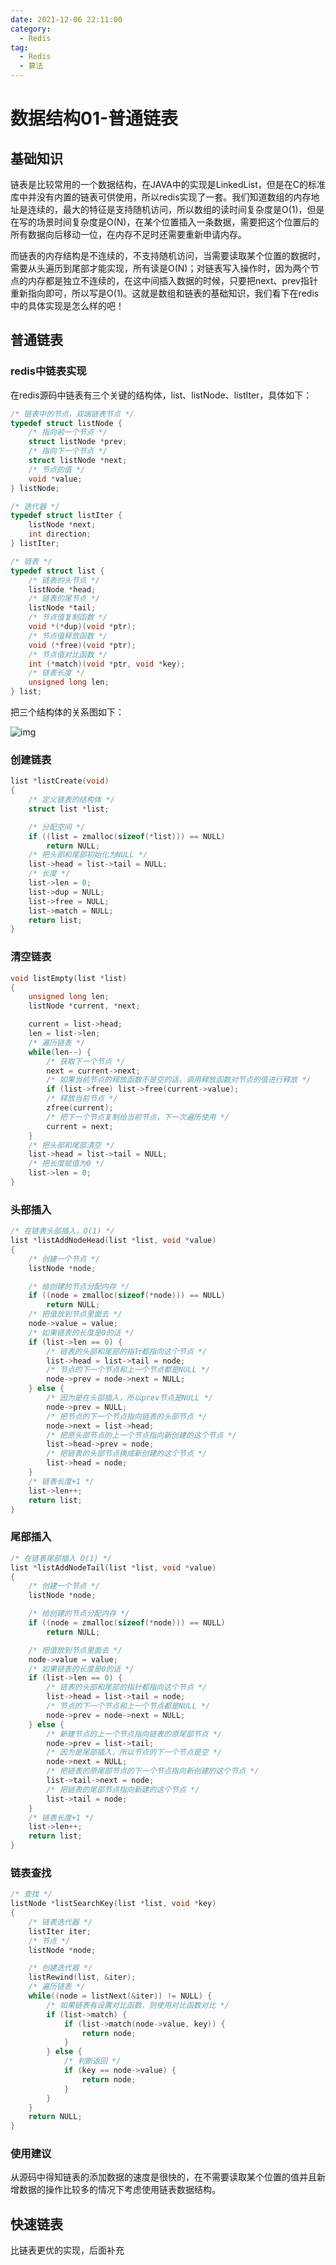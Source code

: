 ```yaml
---
date: 2021-12-06 22:11:00
category:
  - Redis
tag:
  - Redis
  - 算法
---
```




# 数据结构01-普通链表

## 基础知识

链表是比较常用的一个数据结构，在JAVA中的实现是LinkedList，但是在C的标准库中并没有内置的链表可供使用，所以redis实现了一套。我们知道数组的内存地址是连续的，最大的特征是支持随机访问，所以数组的读时间复杂度是O(1)，但是在写的场景时间复杂度是O(N)，在某个位置插入一条数据，需要把这个位置后的所有数据向后移动一位，在内存不足时还需要重新申请内存。

而链表的内存结构是不连续的，不支持随机访问，当需要读取某个位置的数据时，需要从头遍历到尾部才能实现，所有读是O(N)；对链表写入操作时，因为两个节点的内存都是独立不连续的，在这中间插入数据的时候，只要把next、prev指针重新指向即可，所以写是O(1)。这就是数组和链表的基础知识，我们看下在redis中的具体实现是怎么样的吧！

## 普通链表

### redis中链表实现

在redis源码中链表有三个关键的结构体，list、listNode、listIter，具体如下：

```c
/* 链表中的节点，双端链表节点 */
typedef struct listNode {
    /* 指向前一个节点 */
    struct listNode *prev;
    /* 指向下一个节点 */
    struct listNode *next;
    /* 节点的值 */
    void *value;
} listNode;

/* 迭代器 */
typedef struct listIter {
    listNode *next;
    int direction;
} listIter;

/* 链表 */
typedef struct list {
    /* 链表的头节点 */
    listNode *head;
    /* 链表的尾节点 */
    listNode *tail;
    /* 节点值复制函数 */
    void *(*dup)(void *ptr);
    /* 节点值释放函数 */
    void (*free)(void *ptr);
    /* 节点值对比函数 */
    int (*match)(void *ptr, void *key);
    /* 链表长度 */
    unsigned long len;
} list;
```

把三个结构体的关系图如下：

![img](https://cdn.dhbin.cn/1634612085510-736cb149-b7f7-4f15-8e4f-112e5c549145.jpeg)

### 创建链表

```c
list *listCreate(void)
{
    /* 定义链表的结构体 */
    struct list *list;

    /* 分配空间 */
    if ((list = zmalloc(sizeof(*list))) == NULL)
        return NULL;
    /* 把头部和尾部初始化为NULL */
    list->head = list->tail = NULL;
    /* 长度 */
    list->len = 0;
    list->dup = NULL;
    list->free = NULL;
    list->match = NULL;
    return list;
}
```

### 清空链表

```c
void listEmpty(list *list)
{
    unsigned long len;
    listNode *current, *next;

    current = list->head;
    len = list->len;
    /* 遍历链表 */
    while(len--) {
        /* 获取下一个节点 */
        next = current->next;
        /* 如果当前节点的释放函数不是空的话，调用释放函数对节点的值进行释放 */
        if (list->free) list->free(current->value);
        /* 释放当前节点 */
        zfree(current);
        /* 把下一个节点复制给当前节点，下一次遍历使用 */
        current = next;
    }
    /* 把头部和尾部清空 */
    list->head = list->tail = NULL;
    /* 把长度赋值为0 */
    list->len = 0;
}
```

### 头部插入

```c
/* 在链表头部插入，O(1) */
list *listAddNodeHead(list *list, void *value)
{
    /* 创建一个节点 */
    listNode *node;

    /* 给创建的节点分配内存 */
    if ((node = zmalloc(sizeof(*node))) == NULL)
        return NULL;
    /* 把值放到节点里面去 */
    node->value = value;
    /* 如果链表的长度是0的话 */
    if (list->len == 0) {
        /* 链表的头部和尾部的指针都指向这个节点 */
        list->head = list->tail = node;
        /* 节点的下一个节点和上一个节点都是NULL */
        node->prev = node->next = NULL;
    } else {
        /* 因为是在头部插入，所以prev节点是NULL */
        node->prev = NULL;
        /* 把节点的下一个节点指向链表的头部节点 */
        node->next = list->head;
        /* 把原头部节点的上一个节点指向新创建的这个节点 */
        list->head->prev = node;
        /* 把链表的头部节点换成新创建的这个节点 */
        list->head = node;
    }
    /* 链表长度+1 */
    list->len++;
    return list;
}
```

### 尾部插入

```c
/* 在链表尾部插入 O(1) */
list *listAddNodeTail(list *list, void *value)
{
    /* 创建一个节点 */
    listNode *node;

    /* 给创建的节点分配内存 */
    if ((node = zmalloc(sizeof(*node))) == NULL)
        return NULL;

    /* 把值放到节点里面去 */
    node->value = value;
    /* 如果链表的长度是0的话 */
    if (list->len == 0) {
        /* 链表的头部和尾部的指针都指向这个节点 */
        list->head = list->tail = node;
        /* 节点的下一个节点和上一个节点都是NULL */
        node->prev = node->next = NULL;
    } else {
        /* 新建节点的上一个节点指向链表的原尾部节点 */
        node->prev = list->tail;
        /* 因为是尾部插入，所以节点的下一个节点是空 */
        node->next = NULL;
        /* 把链表的原尾部节点的下一个节点指向新创建的这个节点 */
        list->tail->next = node;
        /* 把链表的尾部节点指向新建的这个节点 */
        list->tail = node;
    }
    /* 链表长度+1 */
    list->len++;
    return list;
}
```

### 链表查找

```c
/* 查找 */
listNode *listSearchKey(list *list, void *key)
{
    /* 链表迭代器 */
    listIter iter;
    /* 节点 */
    listNode *node;

    /* 创建迭代器 */
    listRewind(list, &iter);
    /* 遍历链表 */
    while((node = listNext(&iter)) != NULL) {
        /* 如果链表有设置对比函数，则使用对比函数对比 */
        if (list->match) {
            if (list->match(node->value, key)) {
                return node;
            }
        } else {
            /* 判断返回 */
            if (key == node->value) {
                return node;
            }
        }
    }
    return NULL;
}
```

### 使用建议

从源码中得知链表的添加数据的速度是很快的，在不需要读取某个位置的值并且新增数据的操作比较多的情况下考虑使用链表数据结构。

## 快速链表

比链表更优的实现，后面补充